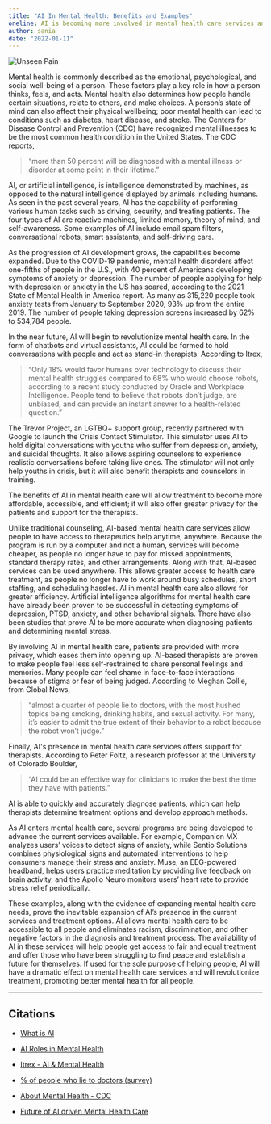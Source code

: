 ```yaml
---
title: "AI In Mental Health: Benefits and Examples"
oneline: AI is becoming more involved in mental health care services and, as they do, their benefits become more apparent through the current example’s performance.
author: sania
date: "2022-01-11"
---
```


![Unseen Pain](/blog/ai-in-mental-health.jpeg)

Mental health is commonly described as the emotional, psychological, and social well-being of a person. These factors play a key role in how a person thinks, feels, and acts. Mental health also determines how people handle certain situations, relate to others, and make choices. A person’s state of mind can also affect their physical wellbeing; poor mental health can lead to conditions such as diabetes, heart disease, and stroke. The Centers for Disease Control and Prevention (CDC) have recognized mental illnesses to be the most common health condition in the United States. The CDC reports,

> “more than 50 percent will be diagnosed with a mental illness or disorder at some point in their lifetime.”

AI, or artificial intelligence, is intelligence demonstrated by machines, as opposed to the natural intelligence displayed by animals including humans. As seen in the past several years, AI has the capability of performing various human tasks such as driving, security, and treating patients. The four types of AI are reactive machines, limited memory, theory of mind, and self-awareness. Some examples of AI include email spam filters, conversational robots, smart assistants, and self-driving cars.

As the progression of AI development grows, the capabilities become expanded. Due to the COVID-19 pandemic, mental health disorders affect one-fifths of people in the U.S., with 40 percent of Americans developing symptoms of anxiety or depression. The number of people applying for help with depression or anxiety in the US has soared, according to the 2021 State of Mental Health in America report. As many as 315,220 people took anxiety tests from January to September 2020, 93% up from the entire 2019. The number of people taking depression screens increased by 62% to 534,784 people.

In the near future, AI will begin to revolutionize mental health care. In the form of chatbots and virtual assistants, AI could be formed to hold conversations with people and act as stand-in therapists. According to Itrex,

> “Only 18% would favor humans over technology to discuss their mental health struggles compared to 68% who would choose robots, according to a recent study conducted by Oracle and Workplace Intelligence. People tend to believe that robots don’t judge, are unbiased, and can provide an instant answer to a health-related question.”

The Trevor Project, an LGTBQ+ support group, recently partnered with Google to launch the Crisis Contact Stimulator. This simulator uses AI to hold digital conversations with youths who suffer from depression, anxiety, and suicidal thoughts. It also allows aspiring counselors to experience realistic conversations before taking live ones. The stimulator will not only help youths in crisis, but it will also benefit therapists and counselors in training.

The benefits of AI in mental health care will allow treatment to become more affordable, accessible, and efficient; it will also offer greater privacy for the patients and support for the therapists.

Unlike traditional counseling, AI-based mental health care services allow people to have access to therapeutics help anytime, anywhere. Because the program is run by a computer and not a human, services will become cheaper, as people no longer have to pay for missed appointments, standard therapy rates, and other arrangements. Along with that, AI-based services can be used anywhere. This allows greater access to health care treatment, as people no longer have to work around busy schedules, short staffing, and scheduling hassles.
AI in mental health care also allows for greater efficiency. Artificial intelligence algorithms for mental health care have already been proven to be successful in detecting symptoms of depression, PTSD, anxiety, and other behavioral signals. There have also been studies that prove AI to be more accurate when diagnosing patients and determining mental stress.

By involving AI in mental health care, patients are provided with more privacy, which eases them into opening up. AI-based therapists are proven to make people feel less self-restrained to share personal feelings and memories. Many people can feel shame in face-to-face interactions because of stigma or fear of being judged. According to Meghan Collie, from Global News,

> “almost a quarter of people lie to doctors, with the most hushed topics being smoking, drinking habits, and sexual activity. For many, it’s easier to admit the true extent of their behavior to a robot because the robot won’t judge.”

Finally, AI's presence in mental health care services offers support for therapists. According to Peter Foltz, a research professor at the University of Colorado Boulder,

> “AI could be an effective way for clinicians to make the best the time they have with patients.”

AI is able to quickly and accurately diagnose patients, which can help therapists determine treatment options and develop approach methods.

As AI enters mental health care, several programs are being developed to advance the current services available. For example, Companion MX analyzes users’ voices to detect signs of anxiety, while Sentio Solutions combines physiological signs and automated interventions to help consumers manage their stress and anxiety. Muse, an EEG-powered headband, helps users practice meditation by providing live feedback on brain activity, and the Apollo Neuro monitors users’ heart rate to provide stress relief periodically.

These examples, along with the evidence of expanding mental health care needs, prove the inevitable expansion of AI’s presence in the current services and treatment options. AI allows mental health care to be accessible to all people and eliminates racism, discrimination, and other negative factors in the diagnosis and treatment process. The availability of AI in these services will help people get access to fair and equal treatment and offer those who have been struggling to find peace and establish a future for themselves. If used for the sole purpose of helping people, AI will have a dramatic effect on mental health care services and will revolutionize treatment, promoting better mental health for all people.

---

## Citations

- [What is AI](https://builtin.com/artificial-intelligence)

- [AI Roles in Mental Health](https://healthitanalytics.com/features/what-role-could-artificial-intelligence-play-in-mental-healthcare)

- [Itrex - AI & Mental Health](https://itrexgroup.com/blog/ai-mental-health-examples-trends/#)

- [% of people who lie to doctors (survey)](https://globalnews.ca/news/6597601/doctor-patient-lies/)

- [About Mental Health - CDC](https://www.cdc.gov/mentalhealth/learn/index.htm)

- [Future of AI driven Mental Health Care](https://www.brookings.edu/techstream/the-wellness-industrys-risky-embrace-of-ai-driven-mental-health-care/)
